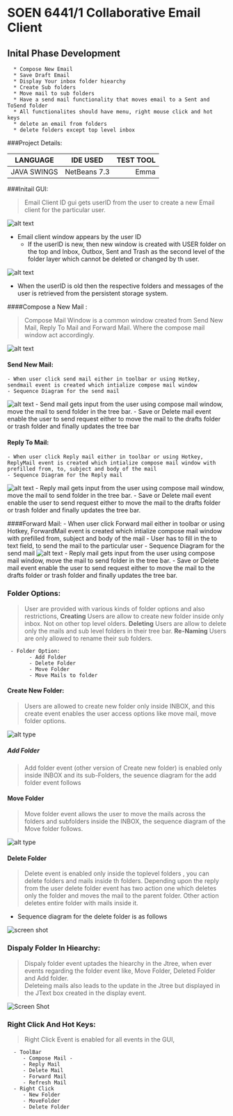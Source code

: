 SOEN 6441/1 Collaborative Email Client
======================================

Inital Phase Development
----------------------
      * Compose New Email
      * Save Draft Email
      * Display Your inbox folder hiearchy
      * Create Sub folders
      * Move mail to sub folders
      * Have a send mail functionality that moves email to a Sent and ToSend folder
      * All functionalites should have menu, right mouse click and hot keys
      * delete an email from folders
      * delete folders except top level inbox

###Project Details:

| LANGUAGE      | IDE USED      | TEST TOOL  |
| ------------- |:-------------:| ---------: |
| JAVA SWINGS   | NetBeans 7.3  |  Emma      |

###Initail GUI:

>Email Client ID gui gets userID from the user to create a new Email client for the particular user.

   ![alt text](https://raw.github.com/er1/cloaked-dangerzone/master/intial.png "Initial GUI")

- Email client window appears by the user ID
    - If the userID is new, then new window is created with USER folder on the top and Inbox, Outbox, Sent and Trash as the second level of the folder layer which cannot be deleted or changed by th user.
    
 ![alt text](https://raw.github.com/er1/cloaked-dangerzone/master/mainGUI.png "Main window GUI")

   - When the userID is old then the respective folders and messages of the user is retrieved from the persistent storage system.

####Compose a New Mail :
  >Compose Mail Window is a common window created from Send New Mail, Reply To Mail and Forward Mail. Where the compose mail window act accordingly.

![alt text](https://raw.github.com/er1/cloaked-dangerzone/master/composeMail.png "Compose Mail Window") 

#### Send New Mail:
    - When user click send mail either in toolbar or using Hotkey, sendmail event is created which intialize compose mail window 
    - Sequence Diagram for the send mail 
![alt text]( https://raw.github.com/er1/cloaked-dangerzone/master/Documentation/UseCases/SD%20Images/SendMail.png  "Send New Window")
    - Send mail gets input from the user using compose mail window, move the mail to send folder in the tree bar.
    - Save or Delete mail event enable the user to send request either to move the mail to the drafts folder or trash folder and finally updates the tree bar
    
#### Reply To Mail:
    - When user click Reply mail either in toolbar or using Hotkey, ReplyMail event is created which intialize compose mail window with prefilled from, to, subject and body of the mail 
    - Sequence Diagram for the Reply mail 
![alt text](https://raw.github.com/er1/cloaked-dangerzone/master/Documentation/UseCases/SD%20Images/replyMail.png  "Reply New Window")
    - Reply mail gets input from the user using compose mail window, move the mail to send folder in the tree bar.
    - Save or Delete mail event enable the user to send request either to move the mail to the drafts folder or trash folder and finally updates the tree bar.
    
####Forward Mail:
     - When user click Forward mail either in toolbar or using Hotkey, ForwardMail event is created which intialize compose mail window with prefilled from, subject and body of the mail 
     - User has to fill in the to text field, to send the mail to the particular user 
    - Sequence Diagram for the send mail 
![alt text]( https://raw.github.com/er1/cloaked-dangerzone/master/Documentation/UseCases/SD%20Images/ForwardMail.png "Reply New Window")
    - Reply mail gets input from the user using compose mail window, move the mail to send folder in the tree bar.
    - Save or Delete mail event enable the user to send request either to move the mail to the drafts folder or trash folder and finally updates the tree bar.
    
### Folder Options:
> User are provided with various kinds of folder options and also restrictions, 
**Creating**
     Users are allow to create new folder inside only inbox. Not on other top level olders. 
**Deleting**
     Users are allow to delete only the mails and sub level folders in their tree bar.
**Re-Naming**
     Users are only allowed to rename their sub folders.
     
     - Folder Option:
           - Add Folder 
           - Delete Folder
           - Move Folder
           - Move Mails to folder

#### Create New Folder:
> Users are allowed to create new folder only inside INBOX, and this create event enables the user access options like move mail, move folder options.

![alt type](https://raw.github.com/er1/cloaked-dangerzone/master/Documentation/UseCases/SD%20Images/createNewFolder.png "Create New Folder Sequence Diagram")

##### Add Folder 
> Add folder event (other version of Create new folder) is enabled only inside INBOX and its sub-Folders, the seuence diagram for the add folder event follows

#### Move Folder
> Move folder event allows the user to move the mails across the folders and subfolders inside the INBOX, the sequence diagram of the Move folder follows. 

![alt type](https://raw.github.com/er1/cloaked-dangerzone/master/Documentation/UseCases/SD%20Images/MoveselectFolder.png "MoveFolder Sequence Diagram")

#### Delete Folder

> Delete event is enabled only inside the toplevel folders , you can delete folders and mails inside th folders. Depending upon the reply from the user delete folder event has two action one which deletes only the folder and moves the mail to the parent folder. Other action deletes entire folder with mails inside it.
  
  - Sequence diagram for the delete folder is as follows

![screen shot](https://raw.github.com/er1/cloaked-dangerzone/master/Documentation/UseCases/SD%20Images/deleteFolder.png "Delete Folder Sequence Diagram")

### Dispaly Folder In Hiearchy:

> Dispaly folder event uptades the hiearchy in the Jtree, when ever events regarding the folder event like, Move Folder, Deleted Folder and Add folder.   
> Deleteing mails also leads to the update in the Jtree but displayed in the JText box created in the display event.

![Screen Shot]( https://raw.github.com/er1/cloaked-dangerzone/master/Documentation/UseCases/SD%20Images/updateFolder.png "Update Folder")

### Right Click And Hot Keys:

> Right Click Event is enabled for all events in the GUI, 

      - ToolBar
         - Compose Mail - 
         - Reply Mail
         - Delete Mail
         - Forward Mail
         - Refresh Mail 
      - Right Click
         - New Folder
         - MoveFolder
         - Delete Folder 

